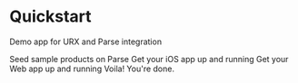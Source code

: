 Quickstart
=======

Demo app for URX and Parse integration

Seed sample products on Parse
Get your iOS app up and running
Get your Web app up and running
Voila! You're done.
